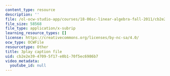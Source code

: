 ```yaml
---
content_type: resource
description: ''
file: /ol-ocw-studio-app/courses/18-06sc-linear-algebra-fall-2011/cb2e2e3947095f17e0b170f5ec6986b7_QuZL5IKpO_U.srt
file_size: 58568
file_type: application/x-subrip
learning_resource_types: []
license: https://creativecommons.org/licenses/by-nc-sa/4.0/
ocw_type: OCWFile
resourcetype: Other
title: 3play caption file
uid: cb2e2e39-4709-5f17-e0b1-70f5ec6986b7
video_metadata:
  youtube_id: null
---
```


